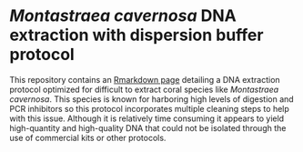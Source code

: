 # *Montastraea cavernosa* DNA extraction with dispersion buffer protocol

This repository contains an [Rmarkdown page](https://lexiebsturm.github.io/mcavDispersionBufferExtraction/) detailing a DNA extraction protocol optimized for difficult to extract coral species like *Montastraea cavernosa*. This species is known for harboring high levels of digestion and PCR inhibitors so this protocol incorporates multiple cleaning steps to help with this issue. Although it is relatively time consuming it appears to yield high-quantity and high-quality DNA that could not be isolated through the use of commercial kits or other protocols.
